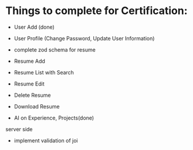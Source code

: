 # Things to complete for Certification:

- User Add (done)
- User Profile (Change Password, Update User Information)
  
- complete zod schema for resume
- Resume Add
- Resume List with Search
- Resume Edit
- Delete Resume
- Download Resume
- AI on Experience, Projects(done)

server side

- implement validation of joi
  